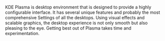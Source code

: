 KDE Plasma is desktop environment that is designed to provide a highly configurable interface. It has several unique features and probably the most comprehensive Settings of all the desktops. Using visual effects and scalable graphics, the desktop experience is not only smooth but also pleasing to the eye. Getting best out of Plasma takes time and experimentation. 